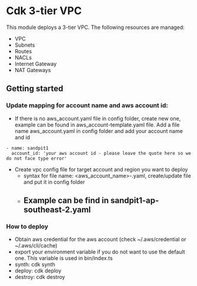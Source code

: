 # Cdk 3-tier VPC
This module deploys a 3-tier VPC. The following resources are managed:
- VPC
- Subnets
- Routes
- NACLs
- Internet Gateway
- NAT Gateways
## Getting started
### Update mapping for account name and aws account id:
- If there is no aws_account.yaml file in config folder, create new one, example can be found in aws_account-template.yaml file.
Add a file name aws_account.yaml in config folder and add your account name and id
```
- name: sandpit1
  account_id: 'your aws account id - please leave the quote here so we do not face type error'
```   
- Create vpc config file for target account and region you want to deploy
  - syntax for file name: <aws_account_name>-<region>.yaml, create/update file and put it in config folder
  - Example can be find in sandpit1-ap-southeast-2.yaml
    - 

### How to deploy
- Obtain aws credential for the aws account (check ~/.aws/credential or ~/.aws/cli/cache)
- export your environment variable if you do not want to use the default one. This variable is used in bin/index.ts
- synth: cdk synth
- deploy: cdk deploy
- destroy: cdk destroy
